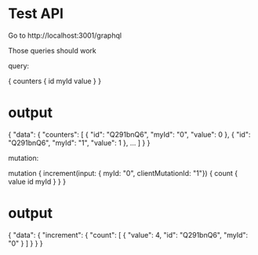 # Test API 

Go to http://localhost:3001/graphql

Those queries should work

query:

  {
    counters {
      id
      myId
      value
    }
  }

  # output
  
  {
    "data": {
      "counters": [
        {
          "id": "Q291bnQ6",
          "myId": "0",
          "value": 0
        },
        {
          "id": "Q291bnQ6",
          "myId": "1",
          "value": 1
        },
        ...
      ]
    }
  }

mutation:

  mutation {
    increment(input: { myId: "0", clientMutationId: "1"}) {
      count {
        value
        id
        myId
      }
    }
  }

  # output
  
  {
    "data": {
      "increment": {
        "count": [
          {
            "value": 4,
            "id": "Q291bnQ6",
            "myId": "0"
          }
        ]
      }
    }
  }
